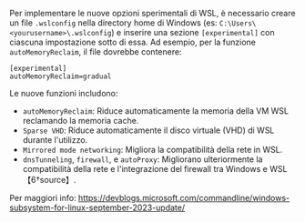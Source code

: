 
Per implementare le nuove opzioni sperimentali di WSL, è necessario creare un file `.wslconfig` nella directory home di Windows (es: `C:\Users\<yourusername>\.wslconfig`) e inserire una sezione `[experimental]` con ciascuna impostazione sotto di essa. Ad esempio, per la funzione `autoMemoryReclaim`, il file dovrebbe contenere:

```plaintext
[experimental]
autoMemoryReclaim=gradual
```

Le nuove funzioni includono:

- `autoMemoryReclaim`: Riduce automaticamente la memoria della VM WSL reclamando la memoria cache.
- `Sparse VHD`: Riduce automaticamente il disco virtuale (VHD) di WSL durante l'utilizzo.
- `Mirrored mode networking`: Migliora la compatibilità della rete in WSL.
- `dnsTunneling`, `firewall`, e `autoProxy`: Migliorano ulteriormente la compatibilità della rete e l'integrazione del firewall tra Windows e WSL【6†source】.

Per maggiori info:
https://devblogs.microsoft.com/commandline/windows-subsystem-for-linux-september-2023-update/